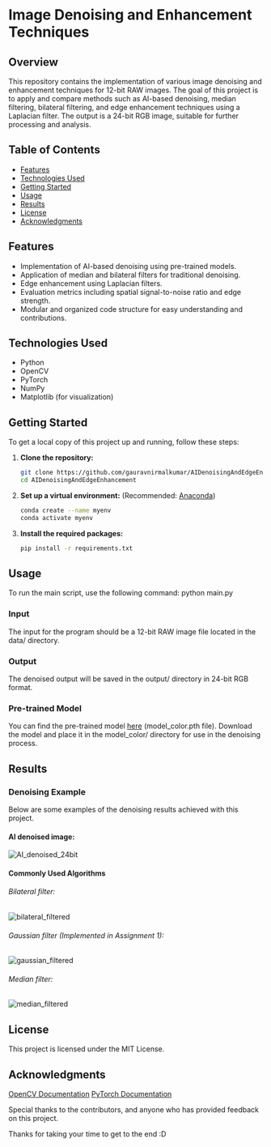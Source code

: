 # Image Denoising and Enhancement Techniques

## Overview
This repository contains the implementation of various image denoising and enhancement techniques for 12-bit RAW images. The goal of this project is to apply and compare methods such as AI-based denoising, median filtering, bilateral filtering, and edge enhancement techniques using a Laplacian filter. The output is a 24-bit RGB image, suitable for further processing and analysis.

## Table of Contents
- [Features](#features)
- [Technologies Used](#technologies-used)
- [Getting Started](#getting-started)
- [Usage](#usage)
- [Results](#results)
- [License](#license)
- [Acknowledgments](#acknowledgments)

## Features
- Implementation of AI-based denoising using pre-trained models.
- Application of median and bilateral filters for traditional denoising.
- Edge enhancement using Laplacian filters.
- Evaluation metrics including spatial signal-to-noise ratio and edge strength.
- Modular and organized code structure for easy understanding and contributions.

## Technologies Used
- Python
- OpenCV
- PyTorch
- NumPy
- Matplotlib (for visualization)

## Getting Started
To get a local copy of this project up and running, follow these steps:

1. **Clone the repository:**
   ```bash
   git clone https://github.com/gauravnirmalkumar/AIDenoisingAndEdgeEnhancement.git
   cd AIDenoisingAndEdgeEnhancement

2. **Set up a virtual environment:** (Recommended: [Anaconda](https://www.anaconda.com/))
   ```bash
   conda create --name myenv
   conda activate myenv

3. **Install the required packages:**
   ```bash
   pip install -r requirements.txt

## Usage
To run the main script, use the following command:
   python main.py

### Input
The input for the program should be a 12-bit RAW image file located in the data/ directory.

### Output
The denoised output will be saved in the output/ directory in 24-bit RGB format.

### Pre-trained Model
You can find the pre-trained model [here]([url](https://drive.google.com/drive/folders/1jF8YF-7SoVpc4y39_lFl25OBFVQmZAWJ)) (model_color.pth file). Download the model and place it in the model_color/ directory for use in the denoising process.

## Results
### Denoising Example
Below are some examples of the denoising results achieved with this project.

#### AI denoised image:
![AI_denoised_24bit](https://github.com/user-attachments/assets/3a34ed64-3c89-4483-9d01-6aea6f8657ec)

#### Commonly Used Algorithms
###### Bilateral filter:
![bilateral_filtered](https://github.com/user-attachments/assets/418f06bc-b308-44db-9e3d-3f2f074a3998)

###### Gaussian filter (Implemented in Assignment 1):
![gaussian_filtered](https://github.com/user-attachments/assets/2282ab21-2753-4f7b-853a-d548009f07c8)

###### Median filter:
![median_filtered](https://github.com/user-attachments/assets/7c123fc1-935f-4cb5-b88c-bf85a4610ec3)

## License
This project is licensed under the MIT License.

## Acknowledgments
[OpenCV Documentation](https://opencv.org/)
[PyTorch Documentation](https://pytorch.org/)

Special thanks to the contributors, and anyone who has provided feedback on this project.

Thanks for taking your time to get to the end :D
